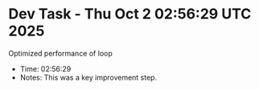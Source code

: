 # Dev Task - Thu Oct  2 02:56:29 UTC 2025
Optimized performance of loop
- Time: 02:56:29
- Notes: This was a key improvement step.

